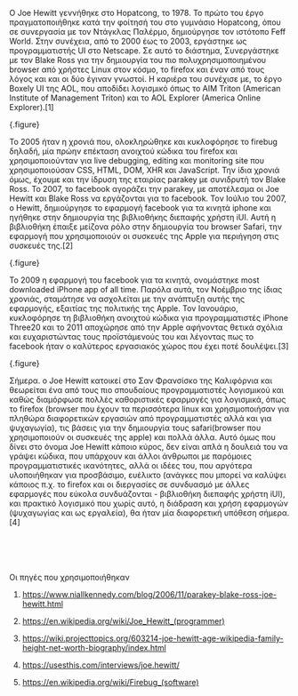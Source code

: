 Ο Joe Hewitt γεννήθηκε στο Hopatcong, το 1978. Το πρώτο του έργο πραγματοποιήθηκε κατά την φοίτησή του στο γυμνάσιο Hopatcong, όπου σε συνεργασία με τον Ντάγκλας Παλέρμο, δημιούργησε τον ιστότοπο Feff World. Στην συνέχεια, από το 2000 έως το 2003, εργάστηκε ως προγραμματιστής UI στο Netscape. Σε αυτό το διάστημα, Συνεργάστηκε με τον Blake Ross για την δημιουργία του πιο πολυχρησιμοποιημένου browser από χρήστες Linux στον κόσμο, το firefox και έναν από τους λόγος και και οι δύο έγιναν γνωστοί. Η καριέρα του συνέχισε με, το έργο Boxely UI της AOL, που αποδίδει λογισμικό όπως το AIM Triton (American Institute of Management Triton) και το AOL Explorer (America Online Explorer).[1]

{.figure}

Το 2005 ήταν η χρονιά που, ολοκληρώθηκε και κυκλοφόρησε το firebug δηλαδή, μία πρώην επέκταση ανοιχτού κώδικα του firefox και χρησιμοποιούνταν για live debugging, editing και monitoring site που χρησιμοποιούσαν CSS, HTML, DOM, XHR και JavaScript. Την ίδια χρονιά όμως, έχουμε και την ίδρυση της εταιρίας parakey με συνιδρυτή τον Blake Ross. Το 2007, το facebook αγοράζει την parakey, με αποτέλεσμα οι Joe Hewitt και Blake Ross να εργάζονται για το facebook. Τον Ιούλιο του 2007, o Hewitt, δημιούργησε το εφαρμογή facebook για τα κινητά iphone και ηγήθηκε στην δημιουργία της βιβλιοθήκης διεπαφής χρήστη iUI. Αυτή η βιβλιοθήκη έπαιξε μείζονα ρόλο στην δημιουργία του browser Safari, την εφαρμογή που χρησιμοποιούν οι συσκευές της Apple για περιήγηση στις συσκευές της.[2]

{.figure}

Το 2009 η εφαρμογή του facebook για τα κινητά, ονομάστηκε most downloaded iPhone app of all time. Παρόλα αυτά, τον Νοέμβριο της ίδιας χρονιάς, σταμάτησε να ασχολείται με την ανάπτυξη αυτής της εφαρμογής, εξαιτίας της πολιτικής της Apple. Τον Ιανουάριο, κυκλοφόρησε τη βιβλιοθήκη ανοιχτού κώδικα για προγραμματιστές iPhone Three20 και το 2011 αποχώρησε από την Apple αφήνοντας θετικά σχόλια και ευχαριστώντας τους προϊστάμενούς του και λέγοντας πως το facebook ήταν ο καλύτερος εργασιακός χώρος που έχει ποτέ δουλέψει.[3]

{.figure}

Σήμερα. ο Joe Hewitt κατοικεί στο Σαν Φρανσίσκο της Καλιφόρνια και θεωρείται ένα από τους πιο σπουδαίους προγραμματιστές λογισμικού και καθώς διαμόρφωσε πολλές καθοριστικές εφαρμογές για λογισμικά, όπως το firefox (browser που έχουν τα περισσότερα linux και χρησιμοποιήσαν για πληθώρα διαφορετικών εργασιών από προγραμματιστές αλλά και για ψυχαγωγία), τις βάσεις για την δημιουργία τους safari(browser που χρησιμοποιούν οι συσκευές της apple) και πολλά άλλα. Αυτό όμως που δίνει στο όνομα Joe Hewitt κάποιο κύρος, δεν είναι απλά η δουλειά του να γράψει κώδικα, που υπάρχουν και άλλοι άνθρωποι με παρόμοιες προγραμματιστικές ικανότητες, αλλά οι ιδέες του, που αργότερα υλοποιήθηκαν για προσβάσιμο, ευέλικτο (ανάγκες που μπορεί να καλύψει κάποιος π.χ. το firefox και οι διεργασίες σε συνδυασμό με άλλες εφαρμογές που εύκολα συνδυάζονται - βιβλιοθήκη διεπαφής χρήστη iUI), και πρακτικό λογισμικό που χωρίς αυτό, η διάδραση και χρήση εφαρμογών (ψυχαγωγίας και ως εργαλεία), θα ήταν μία διαφορετική υπόθεση σήμερα.[4]



<br><br><br><br>
Οι πηγές που χρησιμοποιήθηκαν

1. https://www.niallkennedy.com/blog/2006/11/parakey-blake-ross-joe-hewitt.html

2. https://en.wikipedia.org/wiki/Joe_Hewitt_(programmer)

3. https://wiki.projecttopics.org/603214-joe-hewitt-age-wikipedia-family-height-net-worth-biography/index.html

4. https://usesthis.com/interviews/joe.hewitt/

5. https://en.wikipedia.org/wiki/Firebug_(software)

